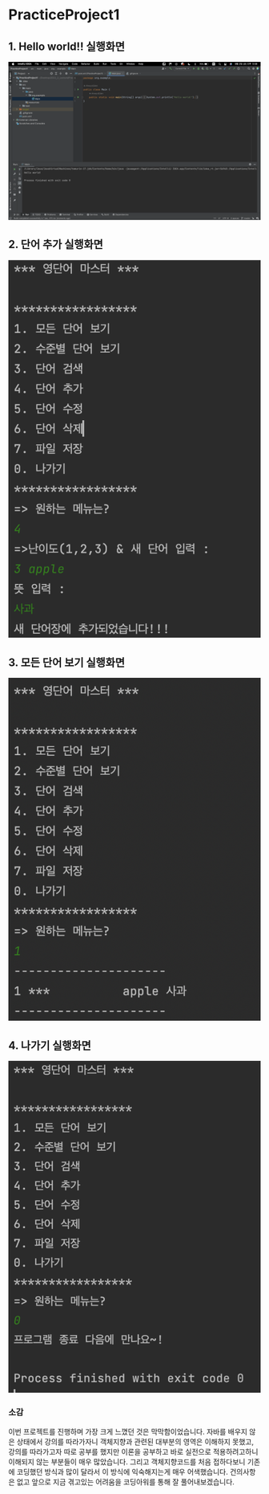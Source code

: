# PracticeProject1


## 1. Hello world!! 실행화면

<img src = 'https://github.com/AlwaysEden/PracticeProject1/blob/master/screenshot/%EC%B2%AB%20%EC%8B%A4%ED%96%89%ED%99%94%EB%A9%B4%20%EC%BA%A1%EC%B3%90.png?raw=true'>

## 2. 단어 추가 실행화면

<img src = 'https://github.com/AlwaysEden/PracticeProject1/blob/master/screenshot/%E1%84%83%E1%85%A1%E1%86%AB%E1%84%8B%E1%85%A5%20%E1%84%8E%E1%85%AE%E1%84%80%E1%85%A1%20%E1%84%89%E1%85%B5%E1%86%AF%E1%84%92%E1%85%A2%E1%86%BC%E1%84%92%E1%85%AA%E1%84%86%E1%85%A7%E1%86%AB.png?raw=true'>

## 3. 모든 단어 보기 실행화면
<img src = 'https://github.com/AlwaysEden/PracticeProject1/blob/master/screenshot/%E1%84%86%E1%85%A9%E1%84%83%E1%85%B3%E1%86%AB%20%E1%84%83%E1%85%A1%E1%86%AB%E1%84%8B%E1%85%A5%E1%84%87%E1%85%A9%E1%84%80%E1%85%B5%20%E1%84%89%E1%85%B5%E1%86%AF%E1%84%92%E1%85%A2%E1%86%BC%E1%84%92%E1%85%AA%E1%84%86%E1%85%A7%E1%86%AB.png?raw=true'>

## 4. 나가기 실행화면
<img src = 'https://github.com/AlwaysEden/PracticeProject1/blob/master/screenshot/%E1%84%82%E1%85%A1%E1%84%80%E1%85%A1%E1%84%80%E1%85%B5%20%E1%84%86%E1%85%A6%E1%84%82%E1%85%B2%20%E1%84%89%E1%85%B5%E1%86%AF%E1%84%92%E1%85%A2%E1%86%BC%E1%84%92%E1%85%AA%E1%84%86%E1%85%A7%E1%86%AB.png?raw=true'>

### 소감
이번 프로젝트를 진행하며 가장 크게 느꼈던 것은 막막함이었습니다. 자바를 배우지 않은 상태에서 강의를 따라가자니 객체지향과 관련된 대부분의 영역은 이해하지 못했고, 강의를 따라가고자 따로 공부를 했지만 이론을 공부하고 바로 실전으로 적용하려고하니 이해되지 않는 부분들이 매우 많았습니다. 그리고 객체지향코드를 처음 접하다보니 기존에 코딩했던 방식과 많이 달라서 이 방식에 익숙해지는게 매우 어색했습니다.
건의사항은 없고 앞으로 지금 겪고있는 어려움을 코딩아워를 통해 잘 풀어내보겠습니다.
